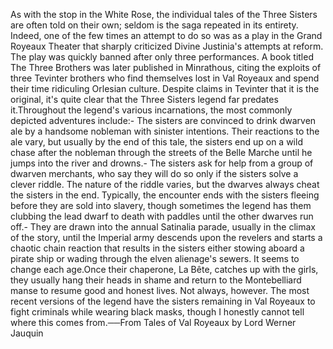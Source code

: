 As with the stop in the White Rose, the individual tales of the Three Sisters are often told on their own; seldom is the saga repeated in its entirety. Indeed, one of the few times an attempt to do so was as a play in the Grand Royeaux Theater that sharply criticized Divine Justinia's attempts at reform. The play was quickly banned after only three performances. A book titled The Three Brothers was later published in Minrathous, citing the exploits of three Tevinter brothers who find themselves lost in Val Royeaux and spend their time ridiculing Orlesian culture. Despite claims in Tevinter that it is the original, it's quite clear that the Three Sisters legend far predates it.Throughout the legend's various incarnations, the most commonly depicted adventures include:- The sisters are convinced to drink dwarven ale by a handsome nobleman with sinister intentions. Their reactions to the ale vary, but usually by the end of this tale, the sisters end up on a wild chase after the nobleman through the streets of the Belle Marche until he jumps into the river and drowns.- The sisters ask for help from a group of dwarven merchants, who say they will do so only if the sisters solve a clever riddle. The nature of the riddle varies, but the dwarves always cheat the sisters in the end. Typically, the encounter ends with the sisters fleeing before they are sold into slavery, though sometimes the legend has them clubbing the lead dwarf to death with paddles until the other dwarves run off.- They are drawn into the annual Satinalia parade, usually in the climax of the story, until the Imperial army descends upon the revelers and starts a chaotic chain reaction that results in the sisters either stowing aboard a pirate ship or wading through the elven alienage's sewers. It seems to change each age.Once their chaperone, La Bête, catches up with the girls, they usually hang their heads in shame and return to the Montebelliard manse to resume good and honest lives. Not always, however. The most recent versions of the legend have the sisters remaining in Val Royeaux to fight criminals while wearing black masks, though I honestly cannot tell where this comes from.──From Tales of Val Royeaux by Lord Werner Jauquin